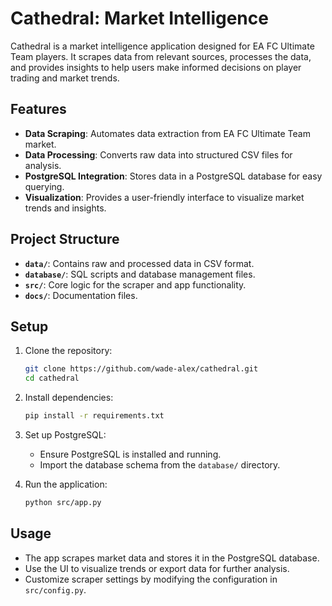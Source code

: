 # Cathedral: Market Intelligence

Cathedral is a market intelligence application designed for EA FC Ultimate Team players. It scrapes data from relevant sources, processes the data, and provides insights to help users make informed decisions on player trading and market trends.

## Features

- **Data Scraping**: Automates data extraction from EA FC Ultimate Team market.
- **Data Processing**: Converts raw data into structured CSV files for analysis.
- **PostgreSQL Integration**: Stores data in a PostgreSQL database for easy querying.
- **Visualization**: Provides a user-friendly interface to visualize market trends and insights.

## Project Structure

- **`data/`**: Contains raw and processed data in CSV format.
- **`database/`**: SQL scripts and database management files.
- **`src/`**: Core logic for the scraper and app functionality.
- **`docs/`**: Documentation files.

## Setup

1. Clone the repository:
    ```bash
    git clone https://github.com/wade-alex/cathedral.git
    cd cathedral
    ```

2. Install dependencies:
    ```bash
    pip install -r requirements.txt
    ```

3. Set up PostgreSQL:
    - Ensure PostgreSQL is installed and running.
    - Import the database schema from the `database/` directory.

4. Run the application:
    ```bash
    python src/app.py
    ```

## Usage

- The app scrapes market data and stores it in the PostgreSQL database.
- Use the UI to visualize trends or export data for further analysis.
- Customize scraper settings by modifying the configuration in `src/config.py`.
